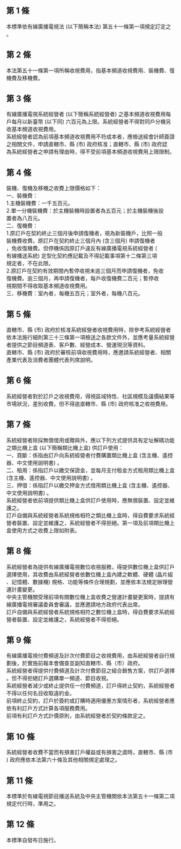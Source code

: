第 1 條
-------
本標準依有線廣播電視法 (以下簡稱本法) 第五十一條第一項規定訂定之  
。

第 2 條
-------
本法第五十一條第一項所稱收視費用，指基本頻道收視費用、裝機費、復  
機費及移機費。

第 3 條
-------
有線廣播電視系統經營者 (以下簡稱系統經營者) 之基本頻道收視費用每  
戶每月以新臺幣 (以下同) 六百元為上限。系統經營者不得對同戶分機另  
收基本頻道收視費用。  
系統經營者認為前項基本頻道收視費用不符成本者，應檢送經會計師簽證  
之相關文件，申請直轄市、縣 (市) 政府核准；直轄市、縣 (市) 政府認  
為系統經營者之申請有理由時，得不受前項基本頻道收視費用上限限制。

第 4 條
-------
裝機、復機及移機之收費上限價格如下：  
一、裝機費：  
    1.主機裝機費：一千五百元。  
    2.單一分機裝機費：於主機裝機時設置者為五百元；於主機裝機後設  
      置者為八百元。  
二、復機費：  
    1.原訂戶在契約終止三個月後申請復機者，視為新裝機戶，比照一般  
      裝機費收費。原訂戶在契約終止三個月內 (含三個月) 申請復機者  
      ，免收復機費。但停機係因原訂戶違反有線廣播電視系統經營者 (  
      有線播送系統) 定型化契約應記載及不得記載事項第十二條第三項  
      規定者，不在此限。  
    2.原訂戶在契約有效期間內暫停收視未逾三個月而申請復機者，免收  
      復機費。逾三個月，再申請復機者，每戶收復機費二百元；暫停收  
      視期間不得收取基本頻道收視費用。  
三、移機費：室內者，每機五百元；室外者，每機八百元。

第 5 條
-------
直轄市、縣 (市) 政府於核准系統經營者收視費用時，除參考系統經營者  
依本法施行細則第三十三條第一項檢送之各款文件外，並應考量系統經營  
者提供之節目頻道表、客戶數、經營成本、營運現況等資料。  
直轄市、縣 (市) 政府於審核前項收視費用時，應邀請系統經營者、相關  
產業代表及消費者團體代表列席說明。

第 6 條
-------
系統經營者對於訂戶之收視費用，得視區域特性、社區規模及議價結果等  
市場狀況，差別收費。但不得逾直轄市、縣 (市) 政府核准之收視費用。

第 7 條
-------
系統經營者除採無償借用或贈與外，應以下列方式提供具有定址解碼功能  
之類比機上盒 (以下簡稱類比機上盒) 供訂戶使用：  
一、買斷：係指由訂戶向系統經營者付費購置類比機上盒 (含主機、遙控  
    器、中文使用說明書) 。  
二、租用：係指訂戶以繳交保證金，並每月支付租金方式租用類比機上盒  
     (含主機、遙控器、中文使用說明書) 。  
三、押借：係指訂戶以繳交押金方式借用類比機上盒 (含主機、遙控器、  
    中文使用說明書) 。  
系統經營者依前項提供類比機上盒供訂戶使用時，應無償裝置、設定並維  
護之。  
訂戶自備與系統經營者系統規格相符之類比機上盒時，得自費要求系統經  
營者裝置、設定並維護之，系統經營者不得拒絕。第一項及前項類比機上  
盒使用方式之收費上限如附表。

第 8 條
-------
系統經營者為提供有線廣播電視數位收視服務，得提供數位機上盒供訂戶  
選擇使用，其收費由系統經營者依數位機上盒內建之軟體、硬體 (晶片組  
、記憶體、數據機) 規格、功能等條件合理規劃，並應依本法規定辦理營  
運計畫變更。  
中央主管機關受理前項有關數位機上盒收費之營運計畫變更案時，提請有  
線廣播電視審議委員會審議，並應邀請地方政府代表出席。  
訂戶自備與系統經營者系統規格相符之數位機上盒時，得自費要求系統經  
營者裝置、設定並維護之，系統經營者不得拒絕。

第 9 條
-------
有線廣播電視付費頻道及計次付費節目之收視費用，由系統經營者自行規  
劃後，於實施前報本會備查並副知直轄市、縣（市）政府。  
系統經營者得提供付費頻道及計次付費節目之組合銷售方案，供訂戶選擇  
。但不得拒絕訂戶選購單一頻道、節目收視。  
系統經營者減少或終止提供任一付費頻道，訂戶得終止契約，系統經營者  
不得以任何名目收取違約金。  
前項終止契約，訂戶於簽約或訂購時適用優惠方案情形者，系統經營者應  
依有利訂戶方式計算各項服務費用。  
前項有利訂戶方式計價原則，由系統經營者於契約條款定之。　

第 10 條
--------
系統經營者收費不當而有損害訂戶權益或有損害之虞時，直轄市、縣 (市  
) 政府應依本法第六十條及其他相關規定處理之。

第 11 條
--------
本標準於有線電視節目播送系統及中央主管機關依本法第五十一條第二項  
規定代行時，準用之。

第 12 條
--------
本標準自發布日施行。

